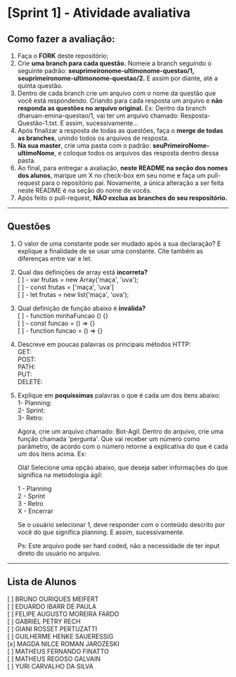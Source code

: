 # **[Sprint 1]** - Atividade avaliativa 

## Como fazer a avaliação:

1. Faça o **FORK** deste repositório;
2. Crie **uma branch para cada questão.** Nomeie a branch seguindo o seguinte padrão: **seuprimeironome-ultimonome-questao/1, seuprimeironome-ultimonome-questao/2.** E assim por diante, até a quinta questão.
3. Dentro de cada branch crie um arquivo com o nome da questão que você está respondendo. Criando para cada resposta um arquivo e **não responda as questões no arquivo original.**
	Ex: Dentro da branch dharuan-emina-questao/1, vai ter um arquivo chamado: Resposta-Questão-1.txt. E assim, sucessivamente...
4. Após finalizar a resposta de todas as questões, faça o **merge de todas as branches**, unindo todos os arquivos de resposta.
5. **Na sua master**, crie uma pasta com o padrão: **seuPrimeiroNome-ultimoNome**, e coloque todos os arquivos das resposta dentro dessa pasta.
6. Ao final, para entregar a avaliação, **neste README na seção dos nomes dos alunos**, marque um X no check-box em seu nome e faça um pull-request para o repositório pai. Novamente, a única alteração a ser feita neste README é na seção do nome de vocês.
7. Após feito o pull-request, **NÃO exclua as branches do seu respositório.**
---

## Questões

1. O valor de uma constante pode ser mudado após a sua declaração? E explique a finalidade de se usar uma constante. Cite também as diferenças entre var e let.

2. Qual das definições de array está **incorreta?** <br/>
	[ ] - var frutas = new Array('maça', 'uva');<br/>
	[ ] - const frutas = ['maça', 'uva']<br/>
	[ ] - let frutas = new list('maça', 'uva');<br/>
	
3. Qual definição de função abaixo é **inválida?**<br/>
	[ ] - function minhaFuncao () {}<br/>
	[ ] - const funcao = () => {}<br/>
	[ ] - function funcao = () => {}<br/>
	
4. Descreve em poucas palavras os principais métodos HTTP:<br/>
	GET:<br/>
	POST:<br/>
	PATH:<br/>
	PUT:<br/>
	DELETE:<br/>

5. Explique em **poquíssimas** palavras o que é cada um dos itens abaixo:<br/>
	1- Planning:<br/>
	2- Sprint:<br/>
	3- Retro:<br/>

	Agora, crie um arquivo chamado: Bot-Agil. Dentro do arquivo, crie uma função chamada 'pergunta'. Que vai receber um número como parâmetro, de acordo com o número retorne a explicativa do que é cada um dos itens acima. Ex:

	Olá! Selecione uma opção abaixo, que deseja saber informações do que significa na metodologia ágil:

	1 - Planning<br/>
	2 - Sprint<br/>
	3 - Retro<br/>
	X - Encerrar

	Se o usuário selecionar 1, deve responder com o conteúdo descrito por você do que significa planning. E assim, sucessivamente.

	Ps: Este arquivo pode ser hard coded, não a necessidade de ter input direto do usuário no arquivo.

---

## Lista de Alunos

[ ] BRUNO OURIQUES MEIFERT<br/>
[ ] EDUARDO IBARR DE PAULA<br/>
[ ] FELIPE AUGUSTO MOREIRA FARDO<br/>
[ ] GABRIEL PETRY RECH<br/>
[ ] GIANI ROSSET PERTUZATTI<br/>
[ ] GUILHERME HENKE SAUERESSIG<br/>
[x] MAGDA NILCE ROMAN JAROZESKI<br/>
[ ] MATHEUS FERNANDO FINATTO<br/>
[ ] MATHEUS REGOSO GALVAIN<br/>
[ ] YURI CARVALHO DA SILVA<br/>
